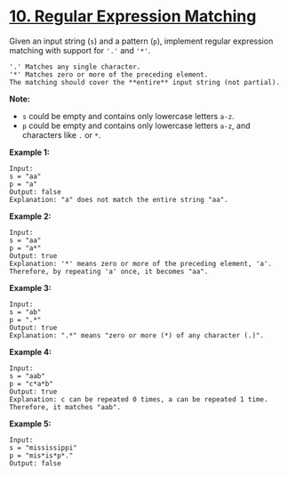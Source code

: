 # [10. Regular Expression Matching](https://leetcode.com/problems/regular-expression-matching/)

Given an input string (`s`) and a pattern (`p`), implement regular expression matching with support for `'.'` and `'*'`.

    '.' Matches any single character.
    '*' Matches zero or more of the preceding element.
    The matching should cover the **entire** input string (not partial).

**Note:**

- `s` could be empty and contains only lowercase letters `a-z`.
- `p` could be empty and contains only lowercase letters `a-z`, and characters like `.` or `*`.

**Example 1:**

    Input:
    s = "aa"
    p = "a"
    Output: false
    Explanation: "a" does not match the entire string "aa".

**Example 2:**

    Input:
    s = "aa"
    p = "a*"
    Output: true
    Explanation: '*' means zero or more of the preceding element, 'a'. Therefore, by repeating 'a' once, it becomes "aa".

**Example 3:**

    Input:
    s = "ab"
    p = ".*"
    Output: true
    Explanation: ".*" means "zero or more (*) of any character (.)".

**Example 4:**

    Input:
    s = "aab"
    p = "c*a*b"
    Output: true
    Explanation: c can be repeated 0 times, a can be repeated 1 time. Therefore, it matches "aab".

**Example 5:**

    Input:
    s = "mississippi"
    p = "mis*is*p*."
    Output: false
